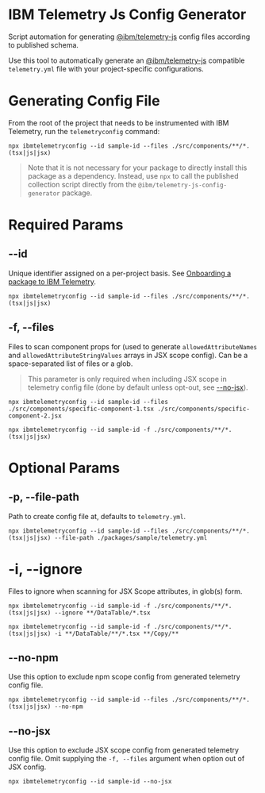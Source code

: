 # IBM Telemetry Js Config Generator

Script automation for generating [@ibm/telemetry-js](https://github.com/ibm-telemetry/telemetry-js)
config files according to published schema.

Use this tool to automatically generate an
[@ibm/telemetry-js](https://github.com/ibm-telemetry/telemetry-js) compatible `telemetry.yml` file
with your project-specific configurations.

# Generating Config File

From the root of the project that needs to be instrumented with IBM Telemetry, run the
`telemetryconfig` command:

`npx ibmtelemetryconfig --id sample-id --files ./src/components/**/*.(tsx|js|jsx)`

> Note that it is not necessary for your package to directly install this package as a dependency.
> Instead, use `npx` to call the published collection script directly from the
> `@ibm/telemetry-js-config-generator` package.

# Required Params

## --id

Unique identifier assigned on a per-project basis. See
[Onboarding a package to IBM Telemetry](https://github.com/ibm-telemetry/telemetry-js?tab=readme-ov-file#onboarding-a-package-to-ibm-telemetry).

`npx ibmtelemetryconfig --id sample-id --files ./src/components/**/*.(tsx|js|jsx)`

## -f, --files

Files to scan component props for (used to generate `allowedAttributeNames` and
`allowedAttributeStringValues` arrays in JSX scope config). Can be a space-separated list of files
or a glob.

> This parameter is only required when including JSX scope in telemetry config file (done by default
> unless opt-out, see [--no-jsx](#no-jsx)).

`npx ibmtelemetryconfig --id sample-id --files ./src/components/specific-component-1.tsx ./src/components/specific-component-2.jsx`

`npx ibmtelemetryconfig --id sample-id -f ./src/components/**/*.(tsx|js|jsx)`

# Optional Params

## -p, --file-path

Path to create config file at, defaults to `telemetry.yml`.

`npx ibmtelemetryconfig --id sample-id --files ./src/components/**/*.(tsx|js|jsx) --file-path ./packages/sample/telemetry.yml`

# -i, --ignore

Files to ignore when scanning for JSX Scope attributes, in glob(s) form.

`npx ibmtelemetryconfig --id sample-id -f ./src/components/**/*.(tsx|js|jsx) --ignore **/DataTable/*.tsx`

`npx ibmtelemetryconfig --id sample-id -f ./src/components/**/*.(tsx|js|jsx) -i **/DataTable/**/*.tsx **/Copy/**`

## --no-npm

Use this option to exclude npm scope config from generated telemetry config file.

`npx ibmtelemetryconfig --id sample-id --files ./src/components/**/*.(tsx|js|jsx) --no-npm`

## --no-jsx

Use this option to exclude JSX scope config from generated telemetry config file. Omit supplying the
`-f, --files` argument when option out of JSX config.

`npx ibmtelemetryconfig --id sample-id --no-jsx`
